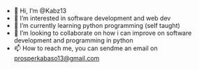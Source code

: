 - 👋 Hi, I’m @Kabz13
- 👀 I’m interested in software development and web dev
- 🌱 I’m currently learning python programming (self taught)
- 💞️ I’m looking to collaborate on how i can improve on software development and programming in python
- 📫 How to reach me, you can sendme an email on prosperkabaso13@gmail.com

<!---
Kabz13/Kabz13 is a ✨ special ✨ repository because its `README.md` (this file) appears on your GitHub profile.
You can click the Preview link to take a look at your changes.
--->
